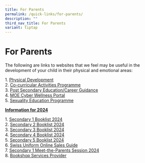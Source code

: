 ```yaml
---
title: For Parents
permalink: /quick-links/for-parents/
description: ""
third_nav_title: For Parents
variant: tiptap
---
```

<h1>For Parents</h1>
<p>The following are links to websites that we feel may be useful in the
development of your child in their physical and emotional areas:</p>
<p>1. <a href="physical-development/" rel="noopener noreferrer nofollow" target="_blank">Physical Development</a> 
<br>2. <a href="co-curricular-activities-programme/" rel="noopener noreferrer nofollow" target="_blank">Co-curricular Activities Programme</a> 
<br>3. <a href="post-secondary-educationcareer-guidance/" rel="noopener noreferrer nofollow" target="_blank">Post Secondary Education/Career Guidance</a> 
<br>4. <a href="https://www.moe.gov.sg/education-in-sg/our-programmes/cyber-wellness" rel="noopener noreferrer nofollow" target="_blank">MOE Cyber Wellness Portal</a> 
<br>5. <a href="https://www.moe.gov.sg/education-in-sg/our-programmes/sexuality-education" rel="noopener noreferrer nofollow" target="_blank">Sexuality Education Programme</a>
</p>
<p><strong><u>Information for 2024</u></strong>
</p>
<p>1. <a href="/files/Secondary%201%20Registration/swiss%20cottage%20secondary%20school%20booklist%202024%20final%20sec%201_241023(1).pdf" rel="noopener noreferrer nofollow" target="_blank">Secondary 1 Booklist 2024</a> 
<br>2. <a href="/files/Secondary%201%20Registration/swiss%20cottage%20secondary%20school%20booklist%202024%20final%20sec%202.pdf" rel="noopener noreferrer nofollow" target="_blank">Secondary 2 Booklist 2024</a> 
<br>3. <a href="/files/Secondary%201%20Registration/swiss%20cottage%20secondary%20school%20booklist%202024%20final%20sec%203.pdf" rel="noopener noreferrer nofollow" target="_blank">Secondary 3 Booklist 2024</a> 
<br>4. <a href="/files/Secondary%201%20Registration/swiss%20cottage%20secondary%20school%20booklist%202024%20final%20sec%204(1).pdf" rel="noopener noreferrer nofollow" target="_blank">Secondary 4 Booklist 2024</a> 
<br>5. <a href="/files/Secondary%201%20Registration/swiss%20cottage%20secondary%20school%20booklist%202024%20final%20sec%205.pdf" rel="noopener noreferrer nofollow" target="_blank">Secondary 5 Booklist 2024</a> 
<br>6. <a href="/files/For%20parents/swiss%20uniform%2023%20(2).pdf" rel="noopener noreferrer nofollow" target="_blank">Swiss Uniform Online Sales Guide</a> 
<br>7. <a href="/files/2024_S1_MTP_050124_vWebsite.pdf" rel="noopener noreferrer nofollow" target="_blank">Secondary 1 Meet-the-Parents Session 2024</a> 
<br>8. <a href="/files/For%20parents/new%20bookshop%20services%20provider%20wef%201%20apr%202023.pdf" rel="noopener noreferrer nofollow" target="_blank">Bookshop Services Provider</a>
</p>